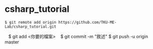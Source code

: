 # csharp_tutorial


    $ git remote add origin https://github.com/TKU-ME-Lab/csharp_tutorial.git
    $ git add <你要的檔案>
    $ git commit -m "敘述"
    $ git push -u origin master


